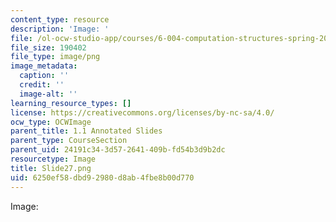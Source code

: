 ```yaml
---
content_type: resource
description: 'Image: '
file: /ol-ocw-studio-app/courses/6-004-computation-structures-spring-2017/6250ef58dbd92980d8ab4fbe8b00d770_Slide27.png
file_size: 190402
file_type: image/png
image_metadata:
  caption: ''
  credit: ''
  image-alt: ''
learning_resource_types: []
license: https://creativecommons.org/licenses/by-nc-sa/4.0/
ocw_type: OCWImage
parent_title: 1.1 Annotated Slides
parent_type: CourseSection
parent_uid: 24191c34-3d57-2641-409b-fd54b3d9b2dc
resourcetype: Image
title: Slide27.png
uid: 6250ef58-dbd9-2980-d8ab-4fbe8b00d770
---
```

Image: 